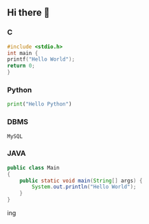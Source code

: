 ## Hi there 👋
### C
```C
#include <stdio.h>
int main {
printf("Hello World");
return 0;
}
```

### Python
```Python
print("Hello Python")
```

### DBMS
```DBMS
MySQL
```

### JAVA
```JAVA
public class Main
{
	public static void main(String[] args) {
		System.out.println("Hello World");
	}
}
```
ing
<!--
**ChoiKeen/ChoiKeen** is a ✨ _special_ ✨ repository because its `README.md` (this file) appears on your GitHub profile.

Here are some ideas to get you started:

- 🔭 I’m currently working on ...
- 🌱 I’m currently learning ...
- 👯 I’m looking to collaborate on ...
- 🤔 I’m looking for help with ...
- 💬 Ask me about ...
- 📫 How to reach me: ...
- 😄 Pronouns: ...
- ⚡ Fun fact: ...
-->
